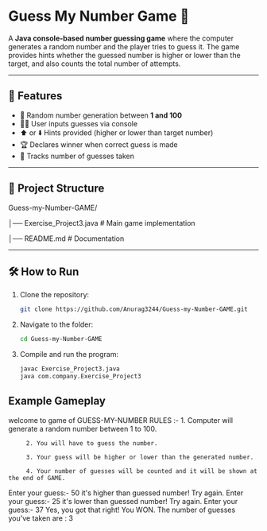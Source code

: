 # Guess My Number Game 🎲

A **Java console-based number guessing game** where the computer generates a random number and the player tries to guess it. The game provides hints whether the guessed number is higher or lower than the target, and also counts the total number of attempts.

---

## 🚀 Features
- 🎯 Random number generation between **1 and 100**  
- 👨‍💻 User inputs guesses via console  
- ⬆️ or ⬇️ Hints provided (higher or lower than target number)  
- 🏆 Declares winner when correct guess is made  
- 🔢 Tracks number of guesses taken  

---

## 📂 Project Structure
Guess-my-Number-GAME/

│── Exercise_Project3.java # Main game implementation

│── README.md # Documentation

---

## 🛠️ How to Run
1. Clone the repository:  
   ```bash
   git clone https://github.com/Anurag3244/Guess-my-Number-GAME.git

2. Navigate to the folder:
   ```bash
   cd Guess-my-Number-GAME

3. Compile and run the program:
   ```bash
   javac Exercise_Project3.java
   java com.company.Exercise_Project3

## Example Gameplay
welcome to game of GUESS-MY-NUMBER
RULES :- 1. Computer will generate a random number between 1 to 100.

         2. You will have to guess the number.

         3. Your guess will be higher or lower than the generated number.

         4. Your number of guesses will be counted and it will be shown at the end of GAME.

Enter your guess:- 50
it's higher than guessed number! Try again.
Enter your guess:- 25
it's lower than guessed number! Try again.
Enter your guess:- 37
Yes, you got that right! You WON.
The number of guesses you've taken are : 3



